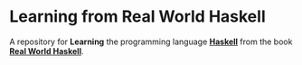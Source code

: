 # Learning from Real World Haskell

A repository for __Learning__ the programming language [__Haskell__](http://www.haskell.org/) from the book [__Real World Haskell__](http://book.realworldhaskell.org/).

